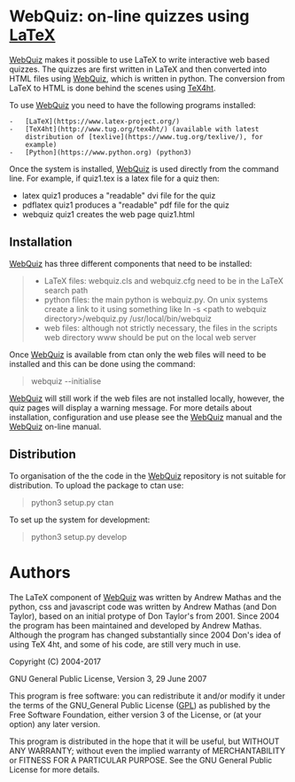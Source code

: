 WebQuiz: on-line quizzes using [LaTeX](https://www.latex-project.org/)
=======================================================================

[WebQuiz](https://bitbucket.org/AndrewsBucket/webquiz) makes it
possible to use LaTeX to write interactive web based quizzes. The
quizzes are first written in LaTeX and then converted into HTML files
using [WebQuiz](https://bitbucket.org/AndrewsBucket/webquiz), which is
written in python. The conversion from LaTeX to HTML is done behind the
scenes using [TeX4ht](http://www.tug.org/tex4ht/).

To use [WebQuiz](https://bitbucket.org/AndrewsBucket/webquiz) you need 
to have the following programs installed:

    -   [LaTeX](https://www.latex-project.org/)
    -   [TeX4ht](http://www.tug.org/tex4ht/) (available with latest
        distribution of [texlive](https://www.tug.org/texlive/), for
        example)
    -   [Python](https://www.python.org) (python3)

Once the system is installed,
[WebQuiz](https://bitbucket.org/AndrewsBucket/webquiz) is used
directly from the command line. For example, if quiz1.tex is a latex
file for a quiz then: 
* latex quiz1 produces a "readable" dvi file for the quiz 
* pdflatex quiz1 produces a "readable" pdf file for the quiz
* webquiz quiz1 creates the web page quiz1.html

Installation
------------

[WebQuiz](https://bitbucket.org/AndrewsBucket/webquiz) has three
different components that need to be installed:

> -   LaTeX files: webquiz.cls and webquiz.cfg need to be in the LaTeX
>     search path
> -   python files: the main python is webquiz.py. On unix systems
>     create a link to it using something like ln -s &lt;path to
>     webquiz directory&gt;/webquiz.py /usr/local/bin/webquiz
> -   web files: although not strictly necessary, the files in the
>     scripts web directory www should be put on the local web server

Once [WebQuiz](https://bitbucket.org/AndrewsBucket/webquiz) is
available from ctan only the web files will need to be installed and
this can be done using the command:

> webquiz --initialise

[WebQuiz](https://bitbucket.org/AndrewsBucket/webquiz) will still work
if the web files are not installed locally, however, the quiz pages will
display a warning message. For more details about installation,
configuration and use please see the
[WebQuiz](https://bitbucket.org/AndrewsBucket/webquiz) manual and the
[WebQuiz](https://bitbucket.org/AndrewsBucket/webquiz) on-line manual.

Distribution
------------

To organisation of the the code in the
[WebQuiz](https://bitbucket.org/AndrewsBucket/webquiz) repository is
not suitable for distribution. To upload the package to ctan use:

> python3 setup.py ctan

To set up the system for development:

> python3 setup.py develop

Authors
=======

The LaTeX component of
[WebQuiz](https://bitbucket.org/AndrewsBucket/webquiz) was written by
Andrew Mathas and the python, css and javascript code was written by
Andrew Mathas (and Don Taylor), based on an initial protype of Don 
Taylor's from 2001. Since 2004 the program has been maintained and
developed by Andrew Mathas. Although the program has changed 
substantially since 2004 Don's idea of using TeX 4ht, and some of 
his code, are still very much in use.

Copyright (C) 2004-2017

GNU General Public License, Version 3, 29 June 2007

This program is free software: you can redistribute it and/or modify it
under the terms of the GNU\_General Public License
([GPL](https://www.gnu.org/licenses/gpl-3.0.en.html)) as published by
the Free Software Foundation, either version 3 of the License, or (at
your option) any later version.

This program is distributed in the hope that it will be useful, but
WITHOUT ANY WARRANTY; without even the implied warranty of
MERCHANTABILITY or FITNESS FOR A PARTICULAR PURPOSE. See the GNU General
Public License for more details.

